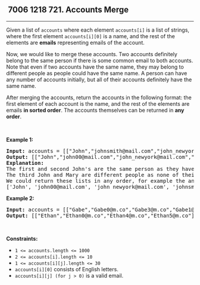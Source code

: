 <h2> 7006 1218
721. Accounts Merge</h2><hr><div><p>Given a list of <code>accounts</code> where each element <code>accounts[i]</code> is a list of strings, where the first element <code>accounts[i][0]</code> is a name, and the rest of the elements are <strong>emails</strong> representing emails of the account.</p>

<p>Now, we would like to merge these accounts. Two accounts definitely belong to the same person if there is some common email to both accounts. Note that even if two accounts have the same name, they may belong to different people as people could have the same name. A person can have any number of accounts initially, but all of their accounts definitely have the same name.</p>

<p>After merging the accounts, return the accounts in the following format: the first element of each account is the name, and the rest of the elements are emails <strong>in sorted order</strong>. The accounts themselves can be returned in <strong>any order</strong>.</p>

<p>&nbsp;</p>
<p><strong class="example">Example 1:</strong></p>

<pre><strong>Input:</strong> accounts = [["John","johnsmith@mail.com","john_newyork@mail.com"],["John","johnsmith@mail.com","john00@mail.com"],["Mary","mary@mail.com"],["John","johnnybravo@mail.com"]]
<strong>Output:</strong> [["John","john00@mail.com","john_newyork@mail.com","johnsmith@mail.com"],["Mary","mary@mail.com"],["John","johnnybravo@mail.com"]]
<strong>Explanation:</strong>
The first and second John's are the same person as they have the common email "johnsmith@mail.com".
The third John and Mary are different people as none of their email addresses are used by other accounts.
We could return these lists in any order, for example the answer [['Mary', 'mary@mail.com'], ['John', 'johnnybravo@mail.com'], 
['John', 'john00@mail.com', 'john_newyork@mail.com', 'johnsmith@mail.com']] would still be accepted.
</pre>

<p><strong class="example">Example 2:</strong></p>

<pre><strong>Input:</strong> accounts = [["Gabe","Gabe0@m.co","Gabe3@m.co","Gabe1@m.co"],["Kevin","Kevin3@m.co","Kevin5@m.co","Kevin0@m.co"],["Ethan","Ethan5@m.co","Ethan4@m.co","Ethan0@m.co"],["Hanzo","Hanzo3@m.co","Hanzo1@m.co","Hanzo0@m.co"],["Fern","Fern5@m.co","Fern1@m.co","Fern0@m.co"]]
<strong>Output:</strong> [["Ethan","Ethan0@m.co","Ethan4@m.co","Ethan5@m.co"],["Gabe","Gabe0@m.co","Gabe1@m.co","Gabe3@m.co"],["Hanzo","Hanzo0@m.co","Hanzo1@m.co","Hanzo3@m.co"],["Kevin","Kevin0@m.co","Kevin3@m.co","Kevin5@m.co"],["Fern","Fern0@m.co","Fern1@m.co","Fern5@m.co"]]
</pre>

<p>&nbsp;</p>
<p><strong>Constraints:</strong></p>

<ul>
	<li><code>1 &lt;= accounts.length &lt;= 1000</code></li>
	<li><code>2 &lt;= accounts[i].length &lt;= 10</code></li>
	<li><code>1 &lt;= accounts[i][j].length &lt;= 30</code></li>
	<li><code>accounts[i][0]</code> consists of English letters.</li>
	<li><code>accounts[i][j] (for j &gt; 0)</code> is a valid email.</li>
</ul>
</div>